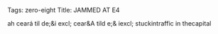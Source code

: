 Tags: zero-eight
Title: JAMMED AT E4
  
ah ceará til de;&i excl; cear&A tild e;& iexcl; stuckintraffic in thecapital